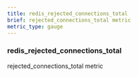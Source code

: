 ```yaml
---
title: redis_rejected_connections_total
brief: rejected_connections_total metric
metric_type: gauge
---
```

### redis_rejected_connections_total

rejected_connections_total metric